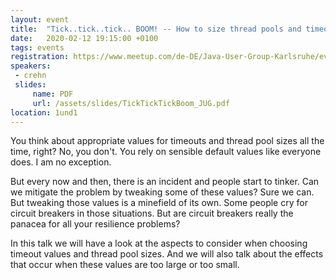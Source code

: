 ```yaml
---
layout: event
title:  "Tick..tick..tick.. BOOM! -- How to size thread pools and timeouts without getting caught in an explosion"
date:   2020-02-12 19:15:00 +0100
tags: events
registration: https://www.meetup.com/de-DE/Java-User-Group-Karlsruhe/events/268197841
speakers:
 - crehn
 slides:
     name: PDF
     url: /assets/slides/TickTickTickBoom_JUG.pdf
location: 1und1
---
```


You think about appropriate values for timeouts and thread pool sizes all the time, right? No, you don't. You rely on sensible default values like everyone does. I am no exception.

But every now and then, there is an incident and people start to tinker. Can we mitigate the problem by tweaking some of these values? Sure we can. But tweaking those values is a minefield of its own. Some people cry for circuit breakers in those situations. But are circuit breakers really the panacea for all your resilience problems?

In this talk we will have a look at the aspects to consider when choosing timeout values and thread pool sizes. And we will also talk about the effects that occur when these values are too large or too small.